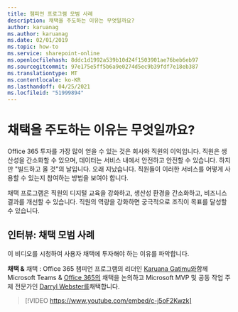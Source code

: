 ```yaml
---
title: 챔피언 프로그램 모범 사례
description: 채택을 주도하는 이유는 무엇일까요?
author: karuanag
ms.author: karuanag
ms.date: 02/01/2019
ms.topic: how-to
ms.service: sharepoint-online
ms.openlocfilehash: 8ddc1d1992a539b10d24f1503901ae76beb6eb97
ms.sourcegitcommit: 97e175e5ff5b6a9e0274d5ec9b39fdf7e18eb387
ms.translationtype: MT
ms.contentlocale: ko-KR
ms.lasthandoff: 04/25/2021
ms.locfileid: "51999894"
---
```

# <a name="why-put-effort-into-driving-adoption"></a>채택을 주도하는 이유는 무엇일까요?  

Office 365 투자를 가장 많이 얻을 수 있는 것은 회사와 직원의 이익입니다.  직원은 생산성을 간소화할 수 있으며, 데이터는 서비스 내에서 안전하고 안전할 수 있습니다.  하지만 "빌드하고 올 것"의 날입니다. 오래 지났습니다.  직원들이 이러한 서비스를 어떻게 사용할 수 있는지 참여하는 방법을 보여야 합니다.

채택 프로그램은 직원의 디지털 교육을 강화하고, 생산성 환경을 간소화하고, 비즈니스 결과를 개선할 수 있습니다. 직원의 역량을 강화하면 궁극적으로 조직이 목표를 달성할 수 있습니다. 

## <a name="interview-adoption-best-practices"></a>인터뷰: 채택 모범 사례

이 비디오를 시청하여 사용자 채택에 투자해야 하는 이유를 파악합니다.  

**채택 &** 채택 : Office 365 챔피언 프로그램의 리더인 [Karuana Gatimu와](https://linkedin.com/in/karuanagatimu)함께 Microsoft Teams & [Office 365의](https://aka.ms/O365Champions) 채택을 논의하고 Microsoft MVP 및 공동 작업 주제 전문가인 [Darryl Webster를](https://webster.net.nz/)채택합니다. 

> [!VIDEO https://www.youtube.com/embed/c-j5oF2Kwzk]

